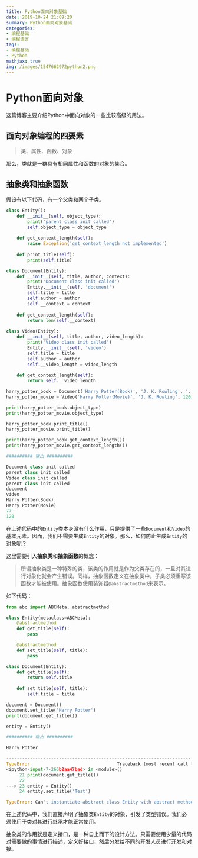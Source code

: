 ```yaml
---
title: Python面向对象基础
date: 2019-10-24 21:09:20
summary: Python面向对象基础
categories:
- 编程基础
- 编程语言
tags:
- 编程基础
- Python
mathjax: true
img: /images/1547662972python2.png
---
```


# Python面向对象

这篇博客主要介绍Python中面向对象的一些比较高级的用法。

## 面向对象编程的四要素

> 类、属性、函数、对象

那么，类就是一群具有相同属性和函数的对象的集合。

## 抽象类和抽象函数

假设有以下代码，有一个父类和两个子类。

```python
class Entity():
    def __init__(self, object_type):
        print('parent class init called')
        self.object_type = object_type
    
    def get_context_length(self):
        raise Exception('get_context_length not implemented')
    
    def print_title(self):
        print(self.title)

class Document(Entity):
    def __init__(self, title, author, context):
        print('Document class init called')
        Entity.__init__(self, 'document')
        self.title = title
        self.author = author
        self.__context = context
    
    def get_context_length(self):
        return len(self.__context)
    
class Video(Entity):
    def __init__(self, title, author, video_length):
        print('Video class init called')
        Entity.__init__(self, 'video')
        self.title = title
        self.author = author
        self.__video_length = video_length
    
    def get_context_length(self):
        return self.__video_length

harry_potter_book = Document('Harry Potter(Book)', 'J. K. Rowling', '... Forever Do not believe any thing is capable of thinking independently ...')
harry_potter_movie = Video('Harry Potter(Movie)', 'J. K. Rowling', 120)

print(harry_potter_book.object_type)
print(harry_potter_movie.object_type)

harry_potter_book.print_title()
harry_potter_movie.print_title()

print(harry_potter_book.get_context_length())
print(harry_potter_movie.get_context_length())

########## 输出 ##########

Document class init called
parent class init called
Video class init called
parent class init called
document
video
Harry Potter(Book)
Harry Potter(Movie)
77
120
```

在上述代码中的`Entity`类本身没有什么作用，只是提供了一些`Document`和`Video`的基本元素。因而，我们不需要生成`Entity`的对象。那么，如何防止生成`Entity`的对象呢？

这里需要引入**抽象类**和**抽象函数**的概念：

> 所谓抽象类是一种特殊的类，该类的作用就是作为父类存在的，一旦对其进行对象化就会产生错误。同样，抽象函数定义在抽象类中，子类必须重写该函数才能被使用。抽象函数使用装饰器`@abstractmethod`来表示。

如下代码：

```python
from abc import ABCMeta, abstractmethod

class Entity(metaclass=ABCMeta):
    @abstractmethod
    def get_title(self):
        pass

    @abstractmethod
    def set_title(self, title):
        pass

class Document(Entity):
    def get_title(self):
        return self.title
    
    def set_title(self, title):
        self.title = title

document = Document()
document.set_title('Harry Potter')
print(document.get_title())

entity = Entity()

########## 输出 ##########

Harry Potter

---------------------------------------------------------------------------
TypeError                                 Traceback (most recent call last)
<ipython-input-7-266b2aa47bad> in <module>()
     21 print(document.get_title())
     22 
---> 23 entity = Entity()
     24 entity.set_title('Test')

TypeError: Can't instantiate abstract class Entity with abstract methods get_title, set_title
```

在上述代码中，我们直接声明了抽象类`Entity`的对象，引发了类型错误。我们必须使用子类对其进行继承才能正常使用。

抽象类的作用就是定义接口，是一种自上而下的设计方法。只需要使用少量的代码对需要做的事情进行描述，定义好接口，然后分发给不同的开发人员进行开发和对接。